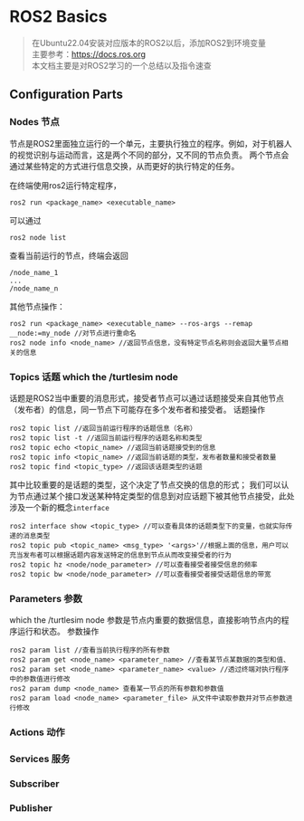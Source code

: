 # ROS2 Basics

>在Ubuntu22.04安装对应版本的ROS2以后，添加ROS2到环境变量  
>主要参考：https://docs.ros.org   
>本文档主要是对ROS2学习的一个总结以及指令速查

## Configuration Parts

### Nodes 节点

节点是ROS2里面独立运行的一个单元，主要执行独立的程序。例如，对于机器人的视觉识别与运动而言，这是两个不同的部分，又不同的节点负责。
两个节点会通过某些特定的方式进行信息交换，从而更好的执行特定的任务。

在终端使用ros2运行特定程序，
```
ros2 run <package_name> <executable_name>
```
可以通过
```
ros2 node list
```
查看当前运行的节点，终端会返回
```
/node_name_1
...
/node_name_n
```
其他节点操作：
```
ros2 run <package_name> <executable_name> --ros-args --remap __node:=my_node //对节点进行重命名
ros2 node info <node_name> //返回节点信息，没有特定节点名称则会返回大量节点相关的信息
```
### Topics 话题 which the /turtlesim node

话题是ROS2当中重要的消息形式，接受者节点可以通过话题接受来自其他节点（发布者）的信息，同一节点下可能存在多个发布者和接受者。
话题操作
``` which the /turtlesim node
ros2 topic list //返回当前运行程序的话题信息（名称）
ros2 topic list -t //返回当前运行程序的话题名称和类型
ros2 topic echo <topic_name> //返回当前话题接受到的信息
ros2 topic info <topic_name> //返回当前话题的类型，发布者数量和接受者数量
ros2 topic find <topic_type> //返回该话题类型的话题
```
其中比较重要的是话题的类型，这个决定了节点交换的信息的形式；
我们可以认为节点通过某个接口发送某种特定类型的信息到对应话题下被其他节点接受，此处涉及一个新的概念```interface```
```
ros2 interface show <topic_type> //可以查看具体的话题类型下的变量，也就实际传递的消息类型
ros2 topic pub <topic_name> <msg_type> '<args>'//根据上面的信息，用户可以充当发布者可以根据话题内容发送特定的信息到节点从而改变接受者的行为
ros2 topic hz <node/node_parameter> //可以查看接受者接受信息的频率
ros2 topic bw <node/node_parameter> //可以查看接受者接受话题信息的带宽
```
### Parameters 参数
 which the /turtlesim node
参数是节点内重要的数据信息，直接影响节点内的程序运行和状态。
参数操作
```
ros2 param list //查看当前执行程序的所有参数
ros2 param get <node_name> <parameter_name> //查看某节点某数据的类型和值、
ros2 param set <node_name> <parameter_name> <value> //透过终端对执行程序中的参数值进行修改
ros2 param dump <node_name> 查看某一节点的所有参数和参数值
ros2 param load <node_name> <parameter_file> 从文件中读取参数并对节点参数进行修改
```

### Actions 动作

### Services 服务

### Subscriber

### Publisher

### 

### 
